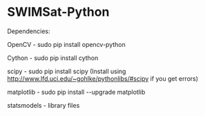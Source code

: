 # SWIMSat-Python
Dependencies:

OpenCV - sudo pip install opencv-python

Cython - sudo pip install cython

scipy - sudo pip install scipy (Install using http://www.lfd.uci.edu/~gohlke/pythonlibs/#scipy if you get errors) 

matplotlib - sudo pip install --upgrade matplotlib

statsmodels - library files
